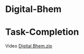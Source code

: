 # Digital-Bhem
# Task-Completion
Video
[Digital Bhem.zip](https://github.com/meenu-solanki11/Digital-Bhem/files/12564414/Digital.Bhem.zip)


